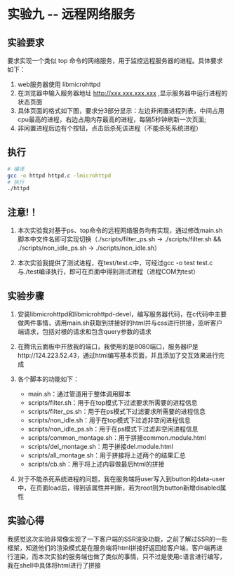 # 实验九 -- 远程网络服务


## 实验要求

要求实现一个类似 top 命令的网络服务，用于监控远程服务器的进程。具体要求如下：

1. web服务器使用 libmicrohttpd
2. 在浏览器中输入服务器地址 http://xxx.xxx.xxx.xxx ,显示服务器中运行进程的状态页面
3. 具体页面的格式如下图，要求分3部分显示：左边非闲置进程列表，中间占用 cpu最高的进程，右边占用内存最高的进程，每隔5秒钟刷新一次页面;
4. 非闲置进程后边有个按钮，点击后杀死该进程（不能杀死系统进程）

## 执行
```bash
# 编译 
gcc -o httpd httpd.c -lmicrohttpd
# 执行
./httpd

```

## 注意!！
1. 本次实验我对基于ps、top命令的远程网络服务均有实现，通过修改main.sh脚本中文件名即可实现切换（./scripts/filter_ps.sh -> ./scripts/filter.sh && ./scripts/non_idle_ps.sh -> ./scripts/non_idle.sh）

2. 本次实验我提供了测试进程，在test/test.c中，可经过gcc -o test test.c与./test编译执行，即可在页面中得到测试进程（进程COM为test）

## 实验步骤

1. 安装libmicrohttpd和libmicrohttpd-devel，编写服务器代码，在c代码中主要做两件事情，调用main.sh获取到拼接好的html并与css进行拼接，监听客户端请求，包括对根的请求和包含query参数的请求

2. 在腾讯云面板中开放我的端口，我使用的是8080端口，服务器IP是http://124.223.52.43，通过html编写基本页面，并且添加了交互效果进行完成

3. 各个脚本的功能如下：

   - main.sh：通过管道用于整体调用脚本
   - scripts/filter.sh：用于在top模式下过滤要求所需要的进程信息
   - scripts/filter_ps.sh：用于在ps模式下过滤要求所需要的进程信息
   - scripts/non_idle.sh：用于在top模式下过滤非空闲进程信息
   - scripts/non_idle_ps.sh：用于在ps模式下过滤非空闲进程信息
   - scripts/common_montage.sh：用于拼接common.module.html
   - scripts/del_montage.sh：用于拼接del.module.html
   - scripts/all_montage.sh：用于拼接将上述两个的结果汇总
   - scripts/cb.sh：用于将上述内容做最后html的拼接

4. 对于不能杀死系统进程的问题，我在服务端将user写入到button的data-user中，在页面load后，得到该属性并判断，若为root则为button新增disabled属性

## 实验心得
我感觉这次实验非常像实现了一下客户端的SSR渲染功能，之前了解过SSR的一些框架，知道他们的渲染模式是在服务端将html拼接好返回给客户端，客户端再进行渲染，而本次实验的服务端也做了类似的事情，只不过是使用c语言进行编写，我在shell中具体将html进行了拼接

